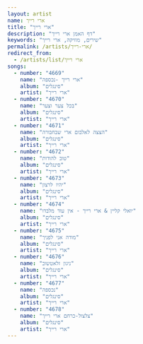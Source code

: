 ```yaml
---
layout: artist
name: ארי רייך
title: "ארי רייך"
description: "דף האמן ארי רייך"
keywords: "שירים, מוזיקה, ארי רייך"
permalink: /artists/ארי-רייך/
redirect_from:
  - /artists/list/ארי רייך
songs:
  - number: "4669"
    name: "ארי רייך -נכספה"
    album: "סינגלים"
    artist: "ארי רייך"
  - number: "4670"
    name: "בכל צער וצער"
    album: "סינגלים"
    artist: "ארי רייך"
  - number: "4671"
    name: "הצצה לאלבום ארי שבחבורה"
    album: "סינגלים"
    artist: "ארי רייך"
  - number: "4672"
    name: "טוב להודות"
    album: "סינגלים"
    artist: "ארי רייך"
  - number: "4673"
    name: "יהיו לרצון"
    album: "סינגלים"
    artist: "ארי רייך"
  - number: "4674"
    name: "יואלי קליין & ארי רייך - אין עוד מלבדו"
    album: "סינגלים"
    artist: "ארי רייך"
  - number: "4675"
    name: "מודה אני לפניך"
    album: "סינגלים"
    artist: "ארי רייך"
  - number: "4676"
    name: "ניגון זלאטשוב"
    album: "סינגלים"
    artist: "ארי רייך"
  - number: "4677"
    name: "נכספה"
    album: "סינגלים"
    artist: "ארי רייך"
  - number: "4678"
    name: "צלצול-כרחם ארי רייך"
    album: "סינגלים"
    artist: "ארי רייך"
---
```

